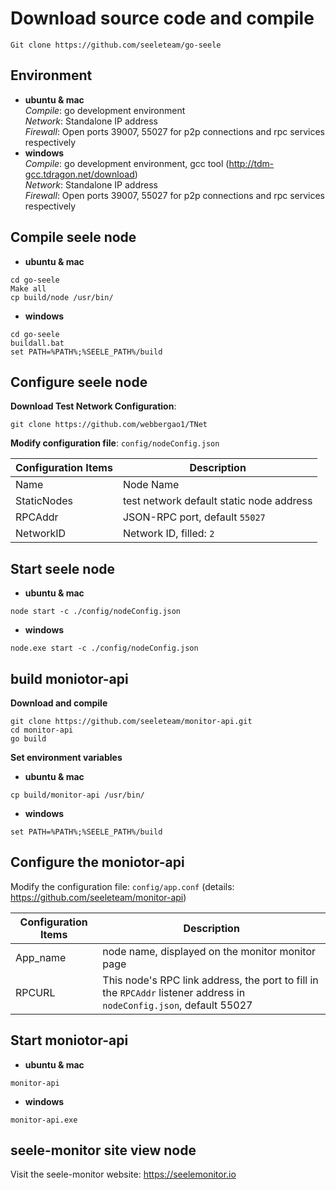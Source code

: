 # Download source code and compile
```
Git clone https://github.com/seeleteam/go-seele
```

## Environment
- **ubuntu & mac**  
*Compile*: go development environment  
*Network*: Standalone IP address  
*Firewall*: Open ports 39007, 55027 for p2p connections and rpc services respectively  
- **windows**  
*Compile*: go development environment, gcc tool (http://tdm-gcc.tdragon.net/download)  
*Network*: Standalone IP address  
*Firewall*: Open ports 39007, 55027 for p2p connections and rpc services respectively   

## Compile seele node
- **ubuntu & mac**
```
cd go-seele
Make all
cp build/node /usr/bin/
```
- **windows**
```
cd go-seele
buildall.bat
set PATH=%PATH%;%SEELE_PATH%/build
```

## Configure seele node
**Download Test Network Configuration**:
```
git clone https://github.com/webbergao1/TNet
```
**Modify configuration file**: `config/nodeConfig.json`

| Configuration Items | Description |
| ----------- | --------- |
| Name | Node Name |
| StaticNodes | test network default static node address |
| RPCAddr | JSON-RPC port, default `55027` |
| NetworkID | Network ID, filled: `2` |


## Start seele node
- **ubuntu & mac**
```
node start -c ./config/nodeConfig.json
```
- **windows**
```
node.exe start -c ./config/nodeConfig.json
```

## build moniotor-api
**Download and compile**
```
git clone https://github.com/seeleteam/monitor-api.git
cd monitor-api
go build
```

**Set environment variables**

- **ubuntu & mac**
            
```
cp build/monitor-api /usr/bin/
```

- **windows**

```
set PATH=%PATH%;%SEELE_PATH%/build
```


## Configure the moniotor-api

Modify the configuration file: `config/app.conf` (details: https://github.com/seeleteam/monitor-api)


| Configuration Items | Description |
| ----------- | --------- |
| App_name | node name, displayed on the monitor monitor page |
| RPCURL | This node's RPC link address, the port to fill in the `RPCAddr` listener address in `nodeConfig.json`, default 55027



## Start moniotor-api

- **ubuntu & mac**

```
monitor-api
```

- **windows**

```
monitor-api.exe
```

## seele-monitor site view node
Visit the seele-monitor website: https://seelemonitor.io
